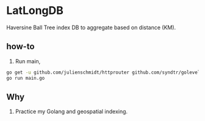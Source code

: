# LatLongDB

Haversine Ball Tree index DB to aggregate based on distance (KM).

## how-to

1. Run main,

```bash
go get -u github.com/julienschmidt/httprouter github.com/syndtr/goleveldb/leveldb
go run main.go
```

## Why

1. Practice my Golang and geospatial indexing.